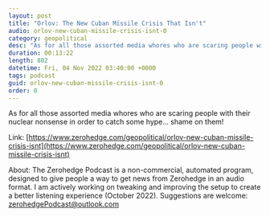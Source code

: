 ```yaml
---
layout: post
title: "Orlov: The New Cuban Missile Crisis That Isn't"
audio: orlov-new-cuban-missile-crisis-isnt-0
category: geopolitical
desc: "As for all those assorted media whores who are scaring people with their nuclear nonsense in order to catch some hype... shame on them!"
duration: 00:13:22
length: 802
datetime: Fri, 04 Nov 2022 03:40:00 +0000
tags: podcast
guid: orlov-new-cuban-missile-crisis-isnt-0
order: 0
---
```

As for all those assorted media whores who are scaring people with their nuclear nonsense in order to catch some hype... shame on them!

Link: [https://www.zerohedge.com/geopolitical/orlov-new-cuban-missile-crisis-isnt](https://www.zerohedge.com/geopolitical/orlov-new-cuban-missile-crisis-isnt)

About: The Zerohedge Podcast is a non-commercial, automated program, designed to give people a way to get news from Zerohedge in an audio format.  I am actively working on tweaking and improving the setup to create a better listening experience (October 2022).  Suggestions are welcome: [zerohedgePodcast@outlook.com](mailto:zerohedgePodcast@outlook.com)